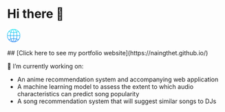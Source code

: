 # Hi there 👋

<p align='left'>
<a href="https://tnaing.app"><img height="30" src="https://github.com/naingthet/naingthet/blob/main/images/portfolio.svg"></a>&nbsp;&nbsp;
</p>
## [Click here to see my portfolio website](https://naingthet.github.io/)


🔭 I’m currently working on: 
- An anime recommendation system and accompanying web application
- A machine learning model to assess the extent to which audio characteristics can predict song popularity
- A song recommendation system that will suggest similar songs to DJs 


<!--
- 🌱 I’m currently learning ...
- 👯 I’m looking to collaborate on ...
- 🤔 I’m looking for help with ...
- 💬 Ask me about ...
- 📫 How to reach me: ...
- 😄 Pronouns: ...
- ⚡ Fun fact: ...
-->
